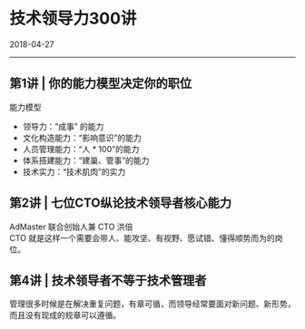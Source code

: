# 技术领导力300讲
2018-04-27

--------------------------------------------------------------------------------


## 第1讲 | 你的能力模型决定你的职位
能力模型

 - 领导力：“成事” 的能力
 - 文化构造能力：“影响意识”的能力
 - 人员管理能力：“人 * 100”的能力
 - 体系搭建能力：“建巢、管事”的能力
 - 技术实力：“技术肌肉”的实力


## 第2讲 | 七位CTO纵论技术领导者核心能力
AdMaster 联合创始人兼 CTO 洪倍  
CTO 就是这样一个需要会带人、能攻坚、有视野、愿试错、懂得顺势而为的岗位。


## 第4讲 | 技术领导者不等于技术管理者
管理很多时候是在解决重复问题，有章可循，而领导经常要面对新问题、新形势，而且没有现成的规章可以遵循。
